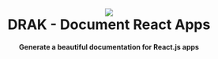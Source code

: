 
<h1 align="center">
  <img src="https://cdn.rawgit.com/GerardoGallegos/drak/9c2487e8/docs/images/sticker.png">
  <br>
  DRAK - Document React Apps
  <br>
</h1>

<h4 align="center">
  Generate a beautiful documentation for React.js apps
</h4>